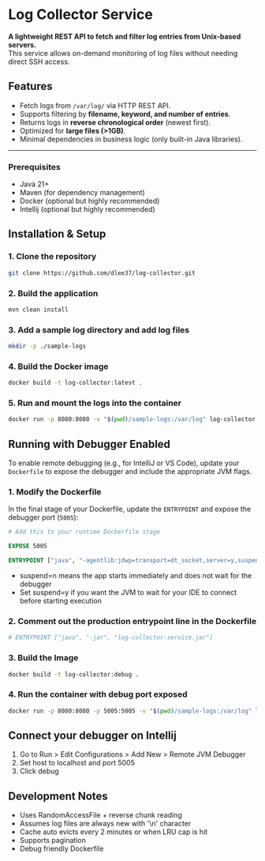 # Log Collector Service

**A lightweight REST API to fetch and filter log entries from Unix-based servers.**  
This service allows on-demand monitoring of log files without needing direct SSH access.

## Features
- Fetch logs from `/var/log/` via HTTP REST API.
- Supports filtering by **filename, keyword, and number of entries**.
- Returns logs in **reverse chronological order** (newest first).
- Optimized for **large files (>1GB)**.
- Minimal dependencies in business logic (only built-in Java libraries).

---

### **Prerequisites**
- Java 21+
- Maven (for dependency management)
- Docker (optional but highly recommended)
- Intellij (optional but highly recommended)

## Installation & Setup

### 1. Clone the repository
```bash
git clone https://github.com/dlee37/log-collector.git
```

### 2. Build the application
```bash
mvn clean install
```

### 3. Add a sample log directory and add log files
```bash
mkdir -p ./sample-logs
```

### 4. Build the Docker image
```bash
docker build -t log-collector:latest .
```

### 5. Run and mount the logs into the container
```bash
docker run -p 8080:8080 -v "$(pwd)/sample-logs:/var/log" log-collector:latest
```

## Running with Debugger Enabled
To enable remote debugging (e.g., for IntelliJ or VS Code), update your `Dockerfile` to expose the debugger and include the appropriate JVM flags.

### 1. Modify the Dockerfile

In the final stage of your Dockerfile, update the `ENTRYPOINT` and expose the debugger port (`5005`):

```dockerfile
# Add this to your runtime Dockerfile stage

EXPOSE 5005

ENTRYPOINT ["java", "-agentlib:jdwp=transport=dt_socket,server=y,suspend=n,address=*:5005", "-jar", "app.jar"]
```

- suspend=n means the app starts immediately and does not wait for the debugger
- Set suspend=y if you want the JVM to wait for your IDE to connect before starting execution

### 2. Comment out the production entrypoint line in the Dockerfile
```dockerfile
# ENTRYPOINT ["java", "-jar", "log-collector-service.jar"]
```

### 3. Build the Image
```bash
docker build -t log-collector:debug .
```

### 4. Run the container with debug port exposed
```bash
docker run -p 8080:8080 -p 5005:5005 -v "$(pwd)/sample-logs:/var/log" log-collector:debug
```

## Connect your debugger on Intellij
1. Go to Run > Edit Configurations > Add New > Remote JVM Debugger
2. Set host to localhost and port 5005
3. Click debug

## Development Notes
- Uses RandomAccessFile + reverse chunk reading
- Assumes log files are always new with '\n' character
- Cache auto evicts every 2 minutes or when LRU cap is hit
- Supports pagination
- Debug friendly Dockerfile